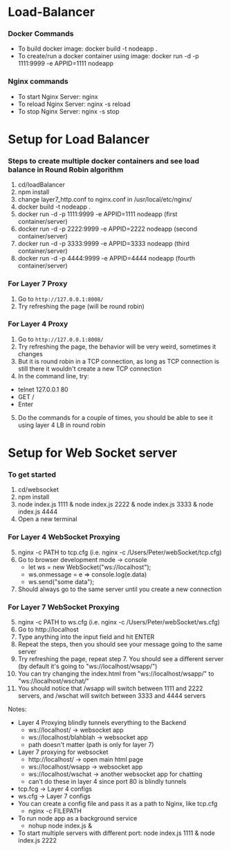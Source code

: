 # Load-Balancer

### Docker Commands
* To build docker image: docker build -t nodeapp . 
* To create/run a docker container using image: docker run -d -p 1111:9999 -e APPID=1111 nodeapp 

### Nginx commands
* To start Nginx Server: nginx
* To reload Nginx Server: nginx -s reload
* To stop Nginx Server: nginx -s stop

# Setup for Load Balancer
### Steps to create multiple docker containers and see load balance in Round Robin algorithm
1. cd/loadBalancer 
2. npm install
3. change layer7_http.conf to nginx.conf in /usr/local/etc/nginx/
4. docker build -t nodeapp .
5. docker run -d -p 1111:9999 -e APPID=1111 nodeapp (first container/server)
6. docker run -d -p 2222:9999 -e APPID=2222 nodeapp (second container/server)
7. docker run -d -p 3333:9999 -e APPID=3333 nodeapp (third container/server)
8. docker run -d -p 4444:9999 -e APPID=4444 nodeapp (fourth container/server)

### For Layer 7 Proxy
1. Go to `http://127.0.0.1:8008/`
2. Try refreshing the page (will be round robin) 

### For Layer 4 Proxy
1. Go to `http://127.0.0.1:8008/`
2. Try refreshing the page, the behavior will be very weird, sometimes it changes
3. But it is round robin in a TCP connection, as long as TCP connection is still there it wouldn't create a new TCP connection
4. In the command line, try:
  * telnet 127.0.0.1 80
  * GET /
  * Enter
5. Do the commands for a couple of times, you should be able to see it using layer 4 LB in round robin 


# Setup for Web Socket server
### To get started
1. cd/websocket
2. npm install
3. node index.js 1111 & node index.js 2222 & node index.js 3333 & node index.js 4444
4. Open a new terminal

### For Layer 4 WebSocket Proxying
5. nginx -c PATH to tcp.cfg (i.e. nginx -c /Users/Peter/webSocket/tcp.cfg)
6. Go to browser development mode -> console
   * let ws = new WebSocket("ws://localhost");
   * ws.onmessage = e => console.log(e.data)
   * ws.send("some data");
7. Should always go to the same server until you create a new connection 

### For Layer 7 WebSocket Proxying
5. nginx -c PATH to ws.cfg (i.e. nginx -c /Users/Peter/webSocket/ws.cfg)
6. Go to http://localhost
7. Type anything into the input field and hit ENTER
8. Repeat the steps, then you should see your message going to the same server
9. Try refreshing the page, repeat step 7. You should see a different server (by default it's going to "ws://localhost/wsapp/")
10. You can try changing the index.html from "ws://localhost/wsapp/" to "ws://localhost/wschat/"
11. You should notice that /wsapp will switch between 1111 and 2222 servers, and /wschat will switch between 3333 and 4444 servers

Notes:
* Layer 4 Proxying blindly tunnels everything to the Backend 
  * ws://localhost/ -> websocket app
  * ws://localhost/blahblah -> websocket app
  * path doesn't matter (path is only for layer 7)
* Layer 7 proxying for websocket
  * http://localhost/ -> open main html page
  * ws://localhost/wsapp -> websocket app
  * ws://localhost/wschat -> another websocket app for chatting
  * can't do these in layer 4 since port 80 is blindly tunnels
* tcp.fcg -> Layer 4 configs
* ws.cfg -> Layer 7 configs
* You can create a config file and pass it as a path to Nginx, like tcp.cfg
  * nginx -c FILEPATH
* To run node app as a background service
  * nohup node index.js &
* To start multiple servers with different port: node index.js 1111 & node index.js 2222
